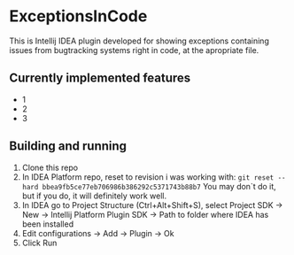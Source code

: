 # ExceptionsInCode
This is Intellij IDEA plugin developed for showing exceptions containing issues from bugtracking systems right in code, at the apropriate file.

## Currently implemented features
* 1
* 2
* 3

## Building and running
1. Clone this repo
3. In IDEA Platform repo, reset to revision i was working with:
`git reset --hard bbea9fb5ce77eb706986b386292c5371743b88b7`
You may don`t do it, but if you do, it will definitely work well. 
3. In IDEA go to Project Structure (Ctrl+Alt+Shift+S), select Project SDK -> New -> Intellij Platform Plugin SDK -> Path to folder where IDEA has been installed
4. Edit configurations -> Add -> Plugin -> Ok
5. Click Run

